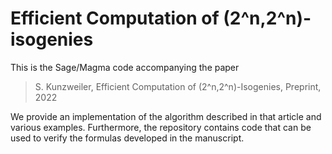 # Efficient Computation of (2^n,2^n)-isogenies

This is the Sage/Magma code accompanying the paper

> S. Kunzweiler, Efficient Computation of (2^n,2^n)-Isogenies, Preprint, 2022

We provide an implementation of the algorithm described in that article and various examples. 
Furthermore, the repository contains code that can be used to verify the formulas developed in the manuscript.
